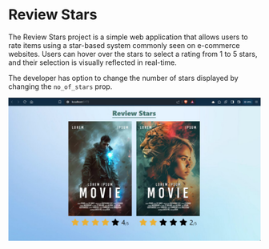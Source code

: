 # Review Stars

The Review Stars project is a simple web application that allows users to rate items using a star-based system commonly seen on e-commerce websites. Users can hover over the stars to select a rating from 1 to 5 stars, and their selection is visually reflected in real-time.

The developer has option to change the number of stars displayed by changing the `no_of_stars` prop.

![demo](<review stars.jpg>)
